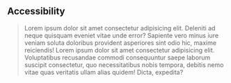 ## Accessibility

> Lorem ipsum dolor sit amet consectetur adipisicing elit. Deleniti ad neque quisquam eveniet vitae unde error? Sapiente vero minus iure veniam soluta doloribus provident asperiores sint odio hic, maxime reiciendis! Lorem ipsum dolor sit amet consectetur adipisicing elit. Voluptatibus recusandae commodi consequuntur saepe laborum suscipit consectetur, quo necessitatibus nobis tempora, debitis nemo vitae quas veritatis ullam alias quidem! Dicta, expedita?
